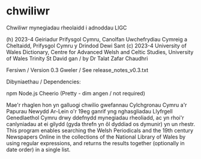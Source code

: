 # chwiliwr
Chwiliwr mynegiadau rheolaidd i adnoddau LlGC

(h) 2023-4 Geiriadur Prifysgol Cymru, Canolfan Uwchefrydiau Cymreig a Cheltaidd, Prifysgol Cymru y Drindod Dewi Sant
(c) 2023-4 University of Wales Dictionary, Centre for Advanced Welsh and Celtic Studies, University of Wales Trinity St David
gan / by Dr Talat Zafar Chaudhri

Fersiwn / Version 0.3
Gweler / See release_notes_v0.3.txt

Dibyniaethau / Dependencies:

npm
Node.js
Cheerio
(Pretty - dim angen / not required)

Mae'r rhaglen hon yn galluogi chwilio gwefannau Cylchgronau Cymru a'r Papurau Newydd Ar-Lein o'r 19eg ganrif yng nghasgliadau Llyfrgell Genedlaethol Cymru drwy ddefnydd mynegiadau rheoliadd, ac yn rhoi'r canlyniadau at ei gilydd (gyda threfn yn ôl dyddiad os dymunir) yn un rhestr.
This program enables searching the Welsh Periodicals and the 19th century Newspapers Online in the collections of the National Library of Wales by using regular expressions, and returns the results together (optionally in date order) in a single list.

